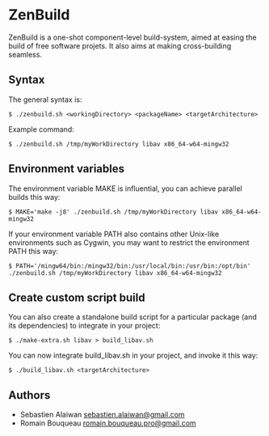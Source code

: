# ZenBuild

ZenBuild is a one-shot component-level build-system, aimed at easing the build of free software projets.
It also aims at making cross-building seamless.

Syntax
------

The general syntax is:
```
$ ./zenbuild.sh <workingDirectory> <packageName> <targetArchitecture>
```

Example command:
```
$ ./zenbuild.sh /tmp/myWorkDirectory libav x86_64-w64-mingw32
```

Environment variables
---------------------

The environment variable MAKE is influential, you can achieve parallel builds this way:
```
$ MAKE='make -j8' ./zenbuild.sh /tmp/myWorkDirectory libav x86_64-w64-mingw32
```

If your environment variable PATH also contains other Unix-like environments such as Cygwin, you may want to restrict the environment PATH this way:
```
$ PATH='/mingw64/bin:/mingw32/bin:/usr/local/bin:/usr/bin:/opt/bin' ./zenbuild.sh /tmp/myWorkDirectory libav x86_64-w64-mingw32
```

Create custom script build
--------------------------

You can also create a standalone build script for a particular package (and
its dependencies) to integrate in your project:
```
$ ./make-extra.sh libav > build_libav.sh
```

You can now integrate build_libav.sh in your project, and invoke it this way:
```
$ ./build_libav.sh <targetArchitecture>
```

Authors
-------

- Sebastien Alaiwan <sebastien.alaiwan@gmail.com>
- Romain Bouqueau <romain.bouqueau.pro@gmail.com>
